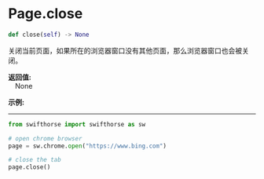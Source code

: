 
# Page.close

```python
def close(self) -> None
```  

关闭当前页面，如果所在的浏览器窗口没有其他页面，那么浏览器窗口也会被关闭。

**返回值:**  
    &emsp;None

**示例:**
***
```python
from swifthorse import swifthorse as sw

# open chrome browser
page = sw.chrome.open("https://www.bing.com")

# close the tab
page.close()
```